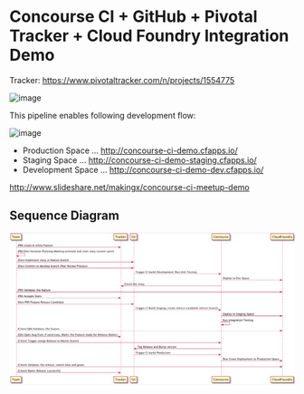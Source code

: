 # Concourse CI + GitHub + Pivotal Tracker + Cloud Foundry Integration Demo

Tracker: https://www.pivotaltracker.com/n/projects/1554775

![image](https://qiita-image-store.s3.amazonaws.com/0/1852/786b51e9-502f-da2e-2f5a-177a78e6b82d.png)

This pipeline enables following development flow:

![image](https://qiita-image-store.s3.amazonaws.com/0/1852/a560e677-2ee9-398b-4548-b64d93b87a75.png)

* Production Space ... http://concourse-ci-demo.cfapps.io/
* Staging Space ... http://concourse-ci-demo-staging.cfapps.io/
* Development Space ... http://concourse-ci-demo-dev.cfapps.io/

http://www.slideshare.net/makingx/concourse-ci-meetup-demo

## Sequence Diagram

![image](/sequence_diagram.png "Sequence Diagram")
